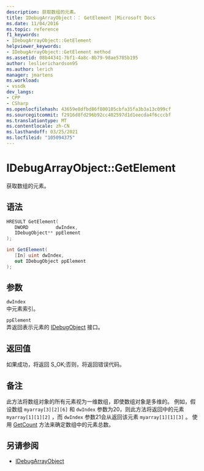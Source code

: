 ```yaml
---
description: 获取数组的元素。
title: IDebugArrayObject：： GetElement |Microsoft Docs
ms.date: 11/04/2016
ms.topic: reference
f1_keywords:
- IDebugArrayObject::GetElement
helpviewer_keywords:
- IDebugArrayObject::GetElement method
ms.assetid: 08b44341-7bf1-4a8c-8b79-98ae5785b195
author: leslierichardson95
ms.author: lerich
manager: jmartens
ms.workload:
- vssdk
dev_langs:
- CPP
- CSharp
ms.openlocfilehash: 43659e8dfbd86f800105cbfa35fa3b3a13c099cf
ms.sourcegitcommit: f2916d8fd296b92cc402597d1d1eecda4f6cccbf
ms.translationtype: MT
ms.contentlocale: zh-CN
ms.lasthandoff: 03/25/2021
ms.locfileid: "105094375"
---
```

# <a name="idebugarrayobjectgetelement"></a>IDebugArrayObject::GetElement
获取数组的元素。

## <a name="syntax"></a>语法

```cpp
HRESULT GetElement( 
   DWORD          dwIndex,
   IDebugObject** ppElement
);
```

```csharp
int GetElement(
   [In] uint dwIndex,
   out IDebugObject ppElement
);
```

## <a name="parameters"></a>参数
`dwIndex`\
中元素索引。

`ppElement`\
弄返回表示元素的 [IDebugObject](../../../extensibility/debugger/reference/idebugobject.md) 接口。

## <a name="return-value"></a>返回值
 如果成功，将返回 S_OK;否则，将返回错误代码。

## <a name="remarks"></a>备注
 此方法将数组对象的所有元素视为一维数组，即使数组对象是多维的。 例如，假设数组 `myarray[3][2][6]` 和 `dwIndex` 参数为20，则此方法将返回中的元素 `myarray[1][1][2]` ，而 `dwIndex` 参数21会从返回该元素 `myarray[1][1][3]` 。 使用 [GetCount](../../../extensibility/debugger/reference/idebugarrayobject-getcount.md) 方法来确定数组中的元素总数。

## <a name="see-also"></a>另请参阅
- [IDebugArrayObject](../../../extensibility/debugger/reference/idebugarrayobject.md)
